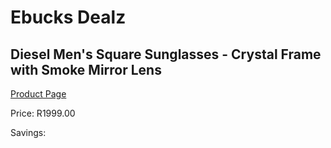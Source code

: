 
# Ebucks Dealz
## Diesel Men's Square Sunglasses - Crystal Frame with Smoke Mirror Lens
[Product Page](https://www.ebucks.com/web/shop/productSelected.do?prodId=1135983335&catId=1158501552)

Price: R1999.00

Savings: 


	